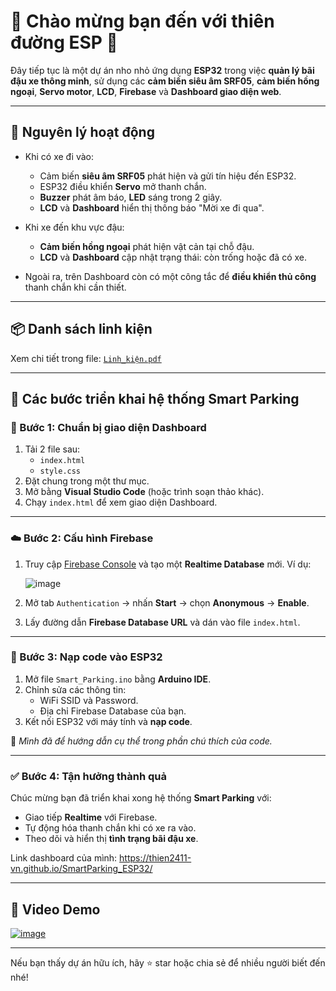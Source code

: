 # 🌟 Chào mừng bạn đến với thiên đường ESP 🌟

Đây tiếp tục là một dự án nho nhỏ ứng dụng **ESP32** trong việc **quản lý bãi đậu xe thông minh**, sử dụng các **cảm biến siêu âm SRF05**, **cảm biến hồng ngoại**, **Servo motor**, **LCD**, **Firebase** và **Dashboard giao diện web**.

---

## 🎯 Nguyên lý hoạt động

- Khi có xe đi vào:
  - Cảm biến **siêu âm SRF05** phát hiện và gửi tín hiệu đến ESP32.
  - ESP32 điều khiển **Servo** mở thanh chắn.
  - **Buzzer** phát âm báo, **LED** sáng trong 2 giây.
  - **LCD** và **Dashboard** hiển thị thông báo "Mời xe đi qua".

- Khi xe đến khu vực đậu:
  - **Cảm biến hồng ngoại** phát hiện vật cản tại chỗ đậu.
  - **LCD** và **Dashboard** cập nhật trạng thái: còn trống hoặc đã có xe.

- Ngoài ra, trên Dashboard còn có một công tắc để **điều khiển thủ công** thanh chắn khi cần thiết.

---

## 📦 Danh sách linh kiện

Xem chi tiết trong file: [`Linh_kiện.pdf`](./Linh_kiện.pdf)

---

## 🚀 Các bước triển khai hệ thống Smart Parking

### 🔧 Bước 1: Chuẩn bị giao diện Dashboard

1. Tải 2 file sau:
   - `index.html`
   - `style.css`
2. Đặt chung trong một thư mục.
3. Mở bằng **Visual Studio Code** (hoặc trình soạn thảo khác).
4. Chạy `index.html` để xem giao diện Dashboard.

---

### ☁️ Bước 2: Cấu hình Firebase

1. Truy cập [Firebase Console](https://console.firebase.google.com/) và tạo một **Realtime Database** mới.
   Ví dụ:

    ![image](https://github.com/user-attachments/assets/1710f44d-6f3c-4b13-b9db-5013550604b2)
3. Mở tab `Authentication` → nhấn **Start** → chọn **Anonymous** → **Enable**.
4. Lấy đường dẫn **Firebase Database URL** và dán vào file `index.html`.

---

### 🔌 Bước 3: Nạp code vào ESP32

1. Mở file `Smart_Parking.ino` bằng **Arduino IDE**.
2. Chỉnh sửa các thông tin:
   - WiFi SSID và Password.
   - Địa chỉ Firebase Database của bạn.
3. Kết nối ESP32 với máy tính và **nạp code**.

📌 *Mình đã để hướng dẫn cụ thể trong phần chú thích của code.*

---

### ✅ Bước 4: Tận hưởng thành quả

Chúc mừng bạn đã triển khai xong hệ thống **Smart Parking** với:
- Giao tiếp **Realtime** với Firebase.
- Tự động hóa thanh chắn khi có xe ra vào.
- Theo dõi và hiển thị **tình trạng bãi đậu xe**.

Link dashboard của mình: https://thien2411-vn.github.io/SmartParking_ESP32/

---

## 🎥 Video Demo

[![image](https://github.com/user-attachments/assets/6b6a0c7f-b6cf-4569-b616-cd5dc3180d6f)](https://www.youtube.com/watch?v=PYl_N5S4V6w)

---

Nếu bạn thấy dự án hữu ích, hãy ⭐ star hoặc chia sẻ để nhiều người biết đến nhé!

